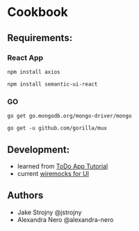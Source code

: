 # Cookbook

## Requirements:

### React App

`npm install axios`

`npm install semantic-ui-react`

### GO

`go get go.mongodb.org/mongo-driver/mongo`

`go get -u github.com/gorilla/mux`

## Development:
- learned from [ToDo App Tutorial](https://levelup.gitconnected.com/build-a-todo-app-in-golang-mongodb-and-react-e1357b4690a6)
- current [wiremocks for UI](https://wireframe.cc/gBx1v8)

## Authors
- Jake Strojny @jstrojny
- Alexandra Nero @alexandra-nero
